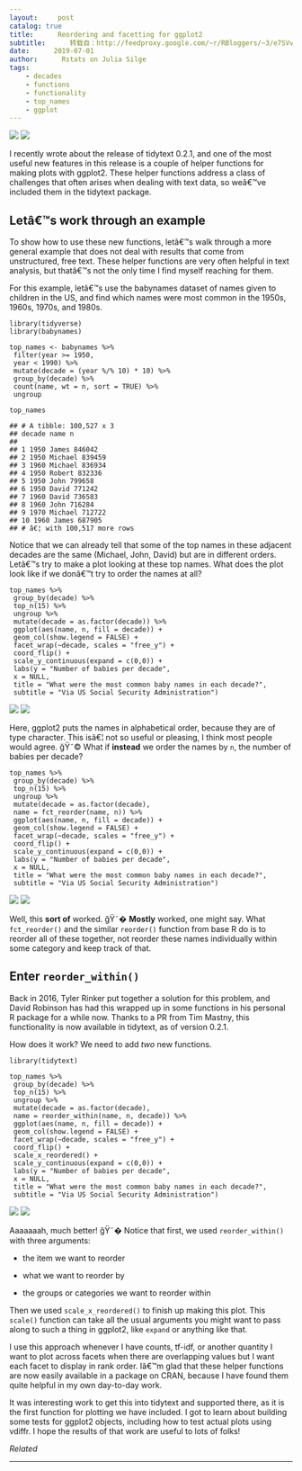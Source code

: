 ```yaml
---
layout:     post
catalog: true
title:      Reordering and facetting for ggplot2
subtitle:      转载自：http://feedproxy.google.com/~r/RBloggers/~3/e7SVvSOKeuw/
date:      2019-07-01
author:      Rstats on Julia Silge
tags:
    - decades
    - functions
    - functionality
    - top_names
    - ggplot
---
```






![](https://i1.wp.com/juliasilge.com/figs/2019-07-01-reorder-within/drake_reorder.png?w=456&is-pending-load=1#038;ssl=1)
![](https://i1.wp.com/juliasilge.com/figs/2019-07-01-reorder-within/drake_reorder.png?w=456&ssl=1)


I recently wrote about the release of tidytext 0.2.1, and one of the most useful new features in this release is a couple of helper functions for making plots with ggplot2. These helper functions address a class of challenges that often arises when dealing with text data, so weâ€™ve included them in the tidytext package.

## Letâ€™s work through an example

To show how to use these new functions, letâ€™s walk through a more general example that does not deal with results that come from unstructured, free text. These helper functions are very often helpful in text analysis, but thatâ€™s not the only time I find myself reaching for them.

For this example, letâ€™s use the babynames dataset of names given to children in the US, and find which names were most common in the 1950s, 1960s, 1970s, and 1980s.

```
library(tidyverse)
library(babynames)

top_names <- babynames %>%
 filter(year >= 1950,
 year < 1990) %>%
 mutate(decade = (year %/% 10) * 10) %>%
 group_by(decade) %>%
 count(name, wt = n, sort = TRUE) %>%
 ungroup

top_names
```

```
## # A tibble: 100,527 x 3
## decade name n
## 
## 1 1950 James 846042
## 2 1950 Michael 839459
## 3 1960 Michael 836934
## 4 1950 Robert 832336
## 5 1950 John 799658
## 6 1950 David 771242
## 7 1960 David 736583
## 8 1960 John 716284
## 9 1970 Michael 712722
## 10 1960 James 687905
## # â€¦ with 100,517 more rows
```

Notice that we can already tell that some of the top names in these adjacent decades are the same (Michael, John, David) but are in different orders. Letâ€™s try to make a plot looking at these top names. What does the plot look like if we donâ€™t try to order the names at all?

```
top_names %>%
 group_by(decade) %>%
 top_n(15) %>%
 ungroup %>%
 mutate(decade = as.factor(decade)) %>%
 ggplot(aes(name, n, fill = decade)) +
 geom_col(show.legend = FALSE) +
 facet_wrap(~decade, scales = "free_y") +
 coord_flip() +
 scale_y_continuous(expand = c(0,0)) +
 labs(y = "Number of babies per decade",
 x = NULL,
 title = "What were the most common baby names in each decade?",
 subtitle = "Via US Social Security Administration")
```

![](https://i2.wp.com/juliasilge.com/blog/2019/2019-07-01-reorder-within_files/figure-html/unnamed-chunk-2-1.png?w=450&is-pending-load=1#038;ssl=1)
![](https://i2.wp.com/juliasilge.com/blog/2019/2019-07-01-reorder-within_files/figure-html/unnamed-chunk-2-1.png?w=450&ssl=1)


Here, ggplot2 puts the names in alphabetical order, because they are of type character. This isâ€¦ not so useful or pleasing, I think most people would agree. ğŸ˜© What if **instead** we order the names by `n`, the number of babies per decade?

```
top_names %>%
 group_by(decade) %>%
 top_n(15) %>%
 ungroup %>%
 mutate(decade = as.factor(decade),
 name = fct_reorder(name, n)) %>%
 ggplot(aes(name, n, fill = decade)) +
 geom_col(show.legend = FALSE) +
 facet_wrap(~decade, scales = "free_y") +
 coord_flip() +
 scale_y_continuous(expand = c(0,0)) +
 labs(y = "Number of babies per decade",
 x = NULL,
 title = "What were the most common baby names in each decade?",
 subtitle = "Via US Social Security Administration")
```

![](https://i2.wp.com/juliasilge.com/blog/2019/2019-07-01-reorder-within_files/figure-html/unnamed-chunk-3-1.png?w=450&is-pending-load=1#038;ssl=1)
![](https://i2.wp.com/juliasilge.com/blog/2019/2019-07-01-reorder-within_files/figure-html/unnamed-chunk-3-1.png?w=450&ssl=1)


Well, this **sort of** worked. ğŸ˜� **Mostly** worked, one might say. What `fct_reorder()` and the similar `reorder()` function from base R do is to reorder all of these together, not reorder these names individually within some category and keep track of that.

## Enter `reorder_within()`

Back in 2016, Tyler Rinker put together a solution for this problem, and David Robinson has had this wrapped up in some functions in his personal R package for a while now. Thanks to a PR from Tim Mastny, this functionality is now available in tidytext, as of version 0.2.1.

How does it work? We need to add *two* new functions.

```
library(tidytext)

top_names %>%
 group_by(decade) %>%
 top_n(15) %>%
 ungroup %>%
 mutate(decade = as.factor(decade),
 name = reorder_within(name, n, decade)) %>%
 ggplot(aes(name, n, fill = decade)) +
 geom_col(show.legend = FALSE) +
 facet_wrap(~decade, scales = "free_y") +
 coord_flip() +
 scale_x_reordered() +
 scale_y_continuous(expand = c(0,0)) +
 labs(y = "Number of babies per decade",
 x = NULL,
 title = "What were the most common baby names in each decade?",
 subtitle = "Via US Social Security Administration")
```

![](https://i1.wp.com/juliasilge.com/blog/2019/2019-07-01-reorder-within_files/figure-html/unnamed-chunk-4-1.png?w=450&is-pending-load=1#038;ssl=1)
![](https://i1.wp.com/juliasilge.com/blog/2019/2019-07-01-reorder-within_files/figure-html/unnamed-chunk-4-1.png?w=450&ssl=1)


Aaaaaaah, much better! ğŸ˜� Notice that first, we used `reorder_within()` with three arguments:

- the item we want to reorder

- what we want to reorder by

- the groups or categories we want to reorder within


Then we used `scale_x_reordered()` to finish up making this plot. This `scale()` function can take all the usual arguments you might want to pass along to such a thing in ggplot2, like `expand` or anything like that.

I use this approach whenever I have counts, tf-idf, or another quantity I want to plot across facets when there are overlapping values but I want each facet to display in rank order. Iâ€™m glad that these helper functions are now easily available in a package on CRAN, because I have found them quite helpful in my own day-to-day work.

It was interesting work to get this into tidytext and supported there, as it is the first function for plotting we have included. I got to learn about building some tests for ggplot2 objects, including how to test actual plots using vdiffr. I hope the results of that work are useful to lots of folks!


*Related*







---
